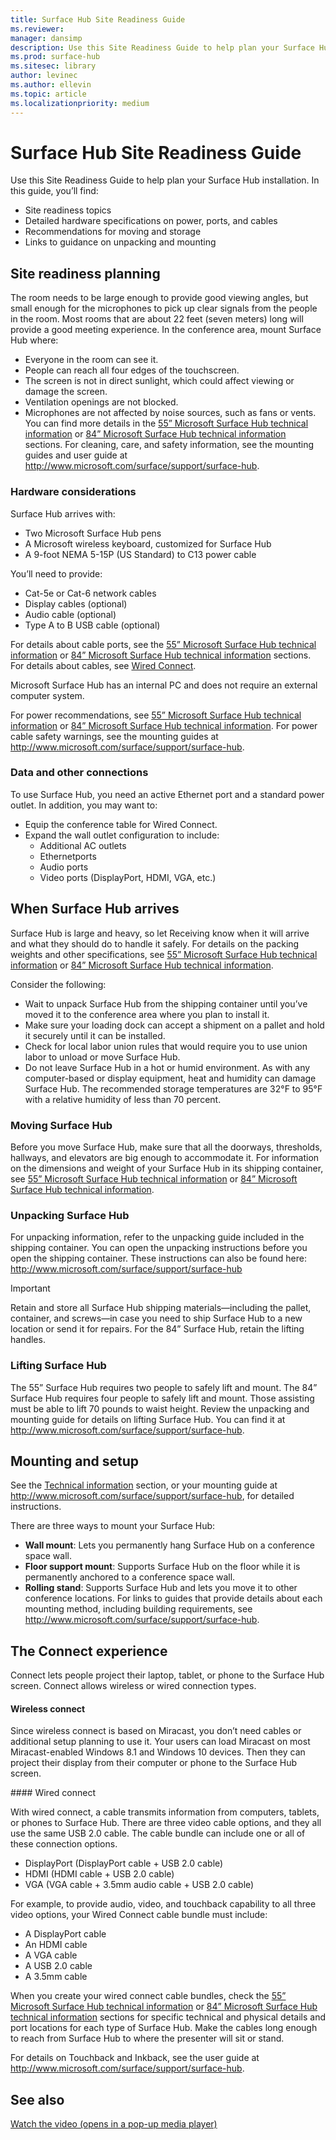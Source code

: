 ```yaml
---
title: Surface Hub Site Readiness Guide  
ms.reviewer: 
manager: dansimp
description: Use this Site Readiness Guide to help plan your Surface Hub installation. 
ms.prod: surface-hub
ms.sitesec: library
author: levinec
ms.author: ellevin
ms.topic: article
ms.localizationpriority: medium
---
```


# Surface Hub Site Readiness Guide 

Use this Site Readiness Guide to help plan your Surface Hub installation. In this guide, you’ll find: 
- Site readiness topics 
- Detailed hardware specifications on power, ports, and cables
- Recommendations for moving and storage 
- Links to guidance on unpacking and mounting 

## Site readiness planning

The room needs to be large enough to provide good viewing angles, but small enough for the microphones to pick up clear signals from the people in the room. Most rooms that are about 22 feet (seven meters) long will provide a good meeting experience. In the conference area, mount Surface Hub where:

- Everyone in the room can see it.
- People can reach all four edges of the touchscreen.
- The screen is not in direct sunlight, which could affect viewing or damage the screen.
- Ventilation openings are not blocked.
- Microphones are not affected by noise sources, such as fans or vents.
You can find more details in the [55” Microsoft Surface Hub technical information](surface-hub-technical-55.md) or [84” Microsoft Surface Hub technical information](surface-hub-technical-84.md) sections.  For cleaning, care, and safety information, see the mounting guides and user guide at http://www.microsoft.com/surface/support/surface-hub.

### Hardware considerations

Surface Hub arrives with:
- Two Microsoft Surface Hub pens
- A Microsoft wireless keyboard, customized for Surface Hub
- A 9-foot NEMA 5-15P (US Standard) to C13 power cable

You’ll need to provide:
- Cat-5e or Cat-6 network cables
- Display cables (optional)
- Audio cable (optional)
- Type A to B USB cable (optional)

For details about cable ports, see the [55” Microsoft Surface Hub technical information](surface-hub-technical-55.md) or [84” Microsoft Surface Hub technical information](surface-hub-technical-84.md) sections. For details about cables, see [Wired Connect](#wired). 

Microsoft Surface Hub has an internal PC and does not require an external computer system. 

For power recommendations, see [55” Microsoft Surface Hub technical information](surface-hub-technical-55.md) or [84” Microsoft Surface Hub technical information](surface-hub-technical-84.md). For power cable safety warnings, see the mounting guides at http://www.microsoft.com/surface/support/surface-hub.

### Data and other connections

To use Surface Hub, you need an active Ethernet port and a standard power outlet. In addition, you may want to:

- Equip the conference table for Wired Connect.
- Expand the wall outlet configuration to include:
    - Additional AC outlets 
    - Ethernetports 
    - Audio ports 
    - Video ports (DisplayPort, HDMI, VGA, etc.) 


## When Surface Hub arrives

Surface Hub is large and heavy, so let Receiving know when it will arrive and what they should do to handle it safely. For details on the packing weights and other specifications, see [55” Microsoft Surface Hub technical information](surface-hub-technical-55.md) or [84” Microsoft Surface Hub technical information](surface-hub-technical-84.md).

Consider the following: 
- Wait to unpack Surface Hub from the shipping container until you’ve moved it to the conference area where you plan to install it.
- Make sure your loading dock can accept a shipment on a pallet and hold it securely until it can be installed.
- Check for local labor union rules that would require you to use union labor to unload or move Surface Hub.   
- Do not leave Surface Hub in a hot or humid environment. As with any computer-based or display equipment, heat and humidity can damage Surface Hub. The recommended storage temperatures are 32°F to 95°F with a relative humidity of less than 70 percent. 

### Moving Surface Hub

Before you move Surface Hub, make sure that all the doorways, thresholds, hallways, and elevators are big enough to accommodate it. For information on the dimensions and weight of your Surface Hub in its shipping container, see [55” Microsoft Surface Hub technical information](surface-hub-technical-55.md) or [84” Microsoft Surface Hub technical information](surface-hub-technical-84.md).

### Unpacking Surface Hub

For unpacking information, refer to the unpacking guide included in the shipping container. You can open the unpacking instructions before you open the shipping container.  These instructions can also be found here: http://www.microsoft.com/surface/support/surface-hub

>[!IMPORTANT]
>Retain and store all Surface Hub shipping materials—including the pallet, container, and screws—in case you need to ship Surface Hub to a new location or send it
for repairs. For the 84” Surface Hub, retain the lifting handles. 

### Lifting Surface Hub

The 55” Surface Hub requires two people to safely lift and mount. The 84” Surface Hub requires four people to safely lift and mount. Those assisting must be able to lift 70 pounds to waist height. Review the unpacking and mounting guide for details on lifting Surface Hub. You can find it at http://www.microsoft.com/surface/support/surface-hub.

## Mounting and setup

See the [Technical information]() section, or your mounting guide at http://www.microsoft.com/surface/support/surface-hub, for detailed instructions. 

There are three ways to mount your Surface Hub:

- **Wall mount**: Lets you permanently hang Surface Hub on a conference space wall.
- **Floor support mount**: Supports Surface Hub on the floor while it is permanently anchored to a conference space wall.
- **Rolling stand**: Supports Surface Hub and lets you move it to other conference locations. For links to guides that provide details about each mounting method, including building requirements, see http://www.microsoft.com/surface/support/surface-hub.


## The Connect experience

Connect lets people project their laptop, tablet, or phone to the Surface Hub screen. Connect allows wireless or wired connection types.

#### Wireless connect 

Since wireless connect is based on Miracast, you don’t need cables or additional setup planning to use it. Your users can load Miracast on most Miracast-enabled Windows 8.1 and Windows 10 devices. Then they can project their display from their computer or phone to the Surface Hub screen.

<span id="wired" />
#### Wired connect

With wired connect, a cable transmits information from computers, tablets, or phones to Surface Hub. There are three video cable options, and they all use the same USB 2.0 cable. The cable bundle can include one or all of these connection options.

- DisplayPort (DisplayPort cable + USB 2.0 cable)
- HDMI (HDMI cable + USB 2.0 cable)
- VGA (VGA cable + 3.5mm audio cable + USB 2.0 cable)

For example, to provide audio, video, and touchback capability to all three video options, your Wired Connect cable bundle must include:

- A DisplayPort cable 
- An HDMI cable
- A VGA cable
- A USB 2.0 cable
- A 3.5mm cable

When you create your wired connect cable bundles, check the [55” Microsoft Surface Hub technical information](surface-hub-technical-55.md) or [84” Microsoft Surface Hub technical information](surface-hub-technical-84.md) sections for specific technical and physical details and port locations for each type of Surface Hub. Make the cables long enough to reach from Surface Hub to where the presenter will sit or stand.

For details on Touchback and Inkback, see the user guide at http://www.microsoft.com/surface/support/surface-hub. 



## See also

[Watch the video (opens in a pop-up media player)](http://compass.xbox.com/assets/27/aa/27aa7dd7-7cb7-40ea-9bd6-c7de0795f68c.mov?n=04.07.16_installation_video_01_site_readiness.mov)  



